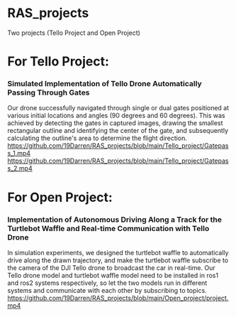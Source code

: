 # RAS_projects
Two projects (Tello Project and Open Project)

# For Tello Project:
### Simulated Implementation of Tello Drone Automatically Passing Through Gates
Our drone successfully navigated through single or dual gates positioned at various initial locations and angles (90 degrees and 60 degrees). This was achieved by detecting the gates in captured images, drawing the smallest rectangular outline and identifying the center of the gate, and subsequently calculating the outline's area to determine the flight direction.
https://github.com/19Darren/RAS_projects/blob/main/Tello_project/Gatepass_1.mp4
https://github.com/19Darren/RAS_projects/blob/main/Tello_project/Gatepass_2.mp4

# For Open Project:
### Implementation of Autonomous Driving Along a Track for the Turtlebot Waffle and Real-time Communication with Tello Drone
In simulation experiments, we designed the turtlebot waffle to automatically drive along the drawn trajectory, and make the turtlebot waffle subscribe to the camera of the DJI Tello drone to broadcast the car in real-time.
Our Tello drone model and turtlebot waffle model need to be installed in ros1 and ros2 systems respectively, so let the two models run in different systems and communicate with each other by subscribing to topics.
https://github.com/19Darren/RAS_projects/blob/main/Open_project/project.mp4
